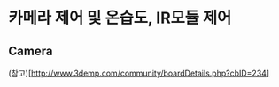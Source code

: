 # 카메라 제어 및 온습도, IR모듈 제어  

## Camera  

(참고)[http://www.3demp.com/community/boardDetails.php?cbID=234]
